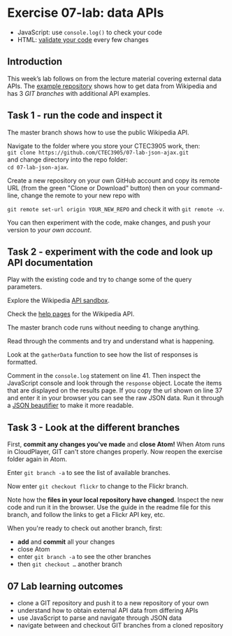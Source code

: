 # Exercise 07-lab: data APIs

- JavaScript: use `console.log()` to check your code
- HTML: [validate your code](https://validator.w3.org/) every few changes

## Introduction

This week’s lab follows on from the lecture material covering external data APIs. The [example repository](https://github.com/CTEC3905/07-lab-json-ajax) shows how to get data from Wikipedia and has 3 *GIT branches* with additional API examples.

## Task 1 - run the code and inspect it

The master branch shows how to use the public Wikipedia API.

Navigate to the folder where you store your CTEC3905 work, then:  
`git clone https://github.com/CTEC3905/07-lab-json-ajax.git`  
and change directory into the repo folder:  
`cd 07-lab-json-ajax`.

Create a new repository on your own GitHub account and copy its remote URL (from the green "Clone or Download" button) then on your command-line, change the remote to your new repo with

`git remote set-url origin YOUR_NEW_REPO` and check it with `git remote -v`.

You can then experiment with the code, make changes, and push your version to *your own account*.

## Task 2 - experiment with the code and look up API documentation

Play with the existing code and try to change some of the query parameters.

Explore the Wikipedia [API sandbox](https://en.wikipedia.org/wiki/Special:ApiSandbox#action=query&titles=Main%20Page&prop=revisions&rvprop=content&format=jsonfm).

Check the [help pages](https://en.wikipedia.org/w/api.php?action=help) for the Wikipedia API.

The master branch code runs without needing to change anything.

Read through the comments and try and understand what is happening.

Look at the `gatherData` function to see how the list of responses is formatted.

Comment in the `console.log` statement on line 41. Then inspect the JavaScript console and look through the `response` object. Locate the items that are displayed on the results page. If you copy the url shown on line 37 and enter it in your browser you can see the raw JSON data. Run it through a [JSON beautifier](https://codebeautify.org/jsonviewer) to make it more readable.

## Task 3 - Look at the different branches

First, **commit any changes you've made** and **close Atom!** When Atom runs in CloudPlayer, GIT can't store changes properly. Now reopen the exercise folder again in Atom.

Enter `git branch -a` to see the list of available branches.

Now enter `git checkout flickr` to change to the Flickr branch.

Note how the **files in your local repository have changed**. Inspect the new code and run it in the browser. Use the guide in the readme file for this branch, and follow the links to get a Flickr API key, etc.

When you're ready to check out another branch, first:

- **add** and **commit** all your changes
- close Atom
- enter `git branch -a` to see the other branches
- then `git checkout …` another branch

## 07 Lab learning outcomes

- clone a GIT repository and push it to a new repository of your own
- understand how to obtain external API data from differing APIs
- use JavaScript to parse and navigate through JSON data
- navigate between and checkout GIT branches from a cloned repository
